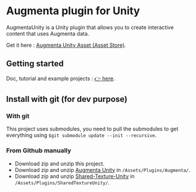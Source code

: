 # Augmenta plugin for Unity

AugmentaUnity is a Unity plugin that allows you to create interactive content that uses Augmenta data.

Get it here : [Augmenta Unity Asset (Asset Store)](https://assetstore.unity.com/packages/tools/integration/augmenta-for-unity-206658).

## Getting started

Doc, tutorial and example projects : [👉 here](https://docs.augmenta.tech/).

## Install with git (for dev purpose)

### With git

This project uses submodules, you need to pull the submodules to get everything using `$git submodule update --init --recursive`.

### From Github manually

- Download zip and unzip this project.
- Download zip and unzip [Augmenta Unity](https://github.com/Theoriz/AugmentaUnity) in `/Assets/Plugins/Augmenta/`.
- Download zip and unzip [Shared-Texture-Unity](https://github.com/Theoriz/Shared-Texture-Unity) in `/Assets/Plugins/SharedTextureUnity/`.
